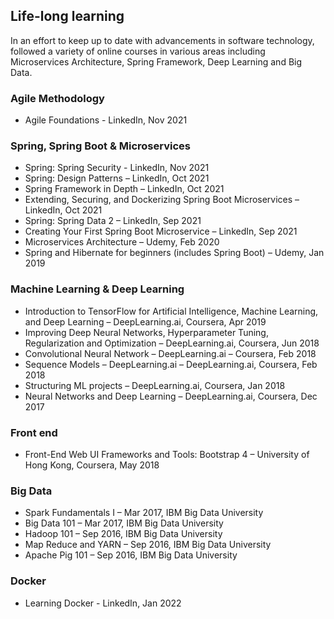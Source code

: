 ## Life-long learning
In an effort to keep up to date with advancements in software technology, followed a variety of online courses in various areas including Microservices Architecture, Spring Framework, Deep Learning and Big Data.

### Agile Methodology
 - Agile Foundations - LinkedIn, Nov 2021

### Spring, Spring Boot & Microservices
- Spring: Spring Security - LinkedIn, Nov 2021
- Spring: Design Patterns – LinkedIn, Oct 2021
- Spring Framework in Depth – LinkedIn, Oct 2021
- Extending, Securing, and Dockerizing Spring Boot Microservices – LinkedIn, Oct 2021
- Spring: Spring Data 2 – LinkedIn, Sep 2021
- Creating Your First Spring Boot Microservice – LinkedIn, Sep 2021
- Microservices Architecture – Udemy, Feb 2020
- Spring and Hibernate for beginners (includes Spring Boot) – Udemy, Jan 2019

### Machine Learning & Deep Learning
- Introduction to TensorFlow for Artificial Intelligence, Machine Learning, and Deep Learning – DeepLearning.ai, Coursera, Apr 2019
- Improving Deep Neural Networks, Hyperparameter Tuning, Regularization and Optimization – DeepLearning.ai, Coursera, Jun 2018
- Convolutional Neural Network – DeepLearning.ai – Coursera, Feb 2018
- Sequence Models – DeepLearning.ai – DeepLearning.ai, Coursera, Feb 2018
- Structuring ML projects – DeepLearning.ai, Coursera, Jan 2018
- Neural Networks and Deep Learning – DeepLearning.ai, Coursera, Dec 2017

### Front end
- Front-End Web UI Frameworks and Tools: Bootstrap 4 – University of Hong Kong, Coursera, May 2018

### Big Data
- Spark Fundamentals I – Mar 2017, IBM Big Data University
- Big Data 101 – Mar 2017, IBM Big Data University
- Hadoop 101 – Sep 2016, IBM Big Data University
- Map Reduce and YARN – Sep 2016, IBM Big Data University
- Apache Pig 101 – Sep 2016, IBM Big Data University

### Docker
 - Learning Docker - LinkedIn, Jan 2022
